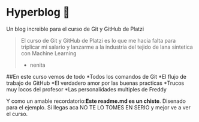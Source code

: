 # Hyperblog 💚
Un blog increible para el curso de Git y GitHub de Platzi
> El curso de Git y GitHub de Platzi es lo que me hacia falta para triplicar mi salario y lanzarme a la industria del tejido de lana sintetica con Machine Learning
> - nenita

##En este curso vemos de todo
*Todos los comandos de Git
*El flujo de trabajo de GitHub
*El verdadero amor por las buenas practicas
*Trucos muy locos del profesor
*Las personalidades multiples de Freddy

Y como un amable recordatorio:**Este readme.md es un chiste**. Disenado para el ejemplo. Si llegas aca NO TE LO TOMES EN SERIO y mejor ve a ver el curso.
